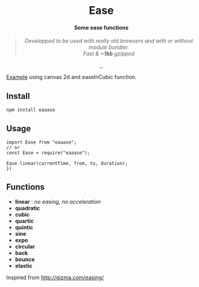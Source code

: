 <h1 align="center">Ease</h1>

<h4 align="center">Some ease functions</h4>

<blockquote align="center">
  <em>Developped to be used with really old browsers and with or without module bundler.</em><br>
  <em>Fast & <b>~1kb</b> gzipped</em>
</blockquote>

<p align="center">
  <a href="https://badge.fury.io/js/eaaase">
    <img alt="" src="https://badge.fury.io/js/eaaase.svg">
  </a>
  <a aria-label="install size" href="https://bundlephobia.com/result?p=eaaase">
    <img alt="" src="https://badgen.net/bundlephobia/minzip/eaaase">
  </a>
  <a aria-label="license" href="https://github.com/bastienrobert/eaaase/blob/master/LICENSE">
    <img alt="" src="https://img.shields.io/github/license/bastienrobert/eaaase.svg">
  </a>
</p>

[Example](https://bastienrobert.github.io/eaaase/example) using canvas 2d and easeInCubic function.

## Install

```
npm install eaaase
```

## Usage

```
import Ease from "eaaase";
// or
const Ease = require("eaaase");

Ease.linear(currentTime, from, to, duration);
})
```

## Functions

- **linear** : _no easing, no acceleration_
- **quadratic**
- **cubic**
- **quartic**
- **quintic**
- **sine**
- **expo**
- **circular**
- **back**
- **bounce**
- **elastic**

Inspired from http://gizma.com/easing/
